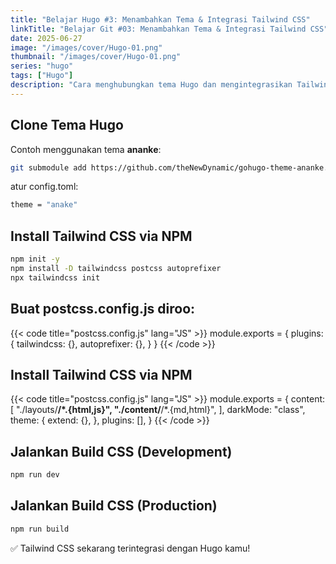 ```yaml
---
title: "Belajar Hugo #3: Menambahkan Tema & Integrasi Tailwind CSS"
linkTitle: "Belajar Git #03: Menambahkan Tema & Integrasi Tailwind CSS"
date: 2025-06-27
image: "/images/cover/Hugo-01.png"
thumbnail: "/images/cover/Hugo-01.png"
series: "hugo"
tags: ["Hugo"]
description: "Cara menghubungkan tema Hugo dan mengintegrasikan Tailwind CSS menggunakan PostCSS."
---
```


## Clone Tema Hugo

Contoh menggunakan tema **ananke**:

```bash
git submodule add https://github.com/theNewDynamic/gohugo-theme-ananke.git themes/ananke
```

atur config.toml:

```bash
theme = "anake"
```

## Install Tailwind CSS via NPM

```bash
npm init -y
npm install -D tailwindcss postcss autoprefixer
npx tailwindcss init
```

## Buat postcss.config.js diroo:
{{< code title="postcss.config.js" lang="JS" >}}
module.exports = {
  plugins: {
    tailwindcss: {},
    autoprefixer: {},
  }
}
{{< /code >}}

## Install Tailwind CSS via NPM
{{< code title="postcss.config.js" lang="JS" >}}
module.exports = {
  content: [
    "./layouts/**/*.{html,js}",
    "./content/**/*.{md,html}",
  ],
  darkMode: "class",
  theme: {
    extend: {},
  },
  plugins: [],
}
{{< /code >}}

## Jalankan Build CSS (Development)
```bash
npm run dev
```

## Jalankan Build CSS (Production)
```bash
npm run build
```

✅ Tailwind CSS sekarang terintegrasi dengan Hugo kamu!